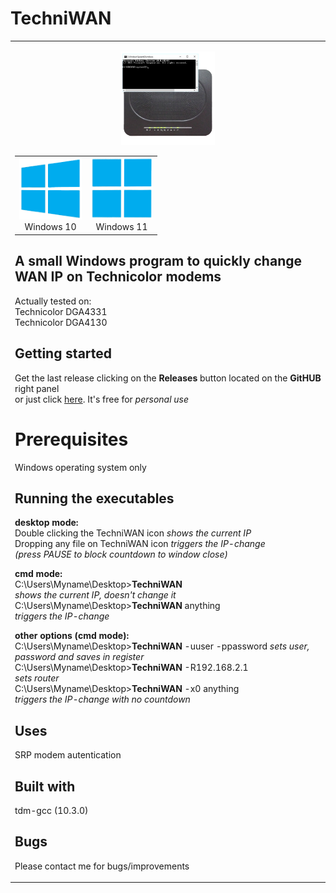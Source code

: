 # TechniWAN
<TABLE><TR><TD>
<p align="center"><img src="img/TechniWAN.png" alt="TechniWAN-icon" width="150" height="150"><br></p>

<TABLE BORDER=0>
<TR>
<TD ALIGN=CENTER> <img src="img/win10.png"   alt="w10-icon"     width="100" height="100"><BR>Windows 10<BR></TD>
<TD ALIGN=CENTER> <img src="img/win11.png"   alt="w11-icon"     width="100" height="100"><BR>Windows 11<BR></TD>
</TR>
</TABLE>

## A small Windows program to quickly change WAN IP on Technicolor modems
Actually tested on:<BR>
Technicolor DGA4331<BR>
Technicolor DGA4130<BR>
    
## Getting started
Get the last release clicking on the **Releases** button located on the **GitHUB** right panel<BR>
or just click [here](https://github.com/uomoukko/TechniWAN/releases/). It's free for *personal use*<BR>

# Prerequisites
Windows operating system only<BR>  

## Running the executables
 **desktop mode:**<BR>
Double clicking the TechniWAN icon *shows the current IP*<BR>
Dropping any file on TechniWAN icon *triggers the IP-change*<BR>
*(press PAUSE to block countdown to window close)*

 **cmd mode:**<BR>
C:\Users\Myname\Desktop>**TechniWAN**<BR>
    *shows the current IP, doesn't change it*<BR>
C:\Users\Myname\Desktop>**TechniWAN** anything<BR>
    *triggers the IP-change*<BR>

 **other options (cmd mode):**<BR>
C:\Users\Myname\Desktop>**TechniWAN** -uuser -ppassword
    *sets user, password and saves in register*<BR>
C:\Users\Myname\Desktop>**TechniWAN**  -R192.168.2.1<BR>
    *sets router*<BR>
C:\Users\Myname\Desktop>**TechniWAN** -x0 anything<BR>
    *triggers the IP-change with no countdown*<BR> 

## Uses
SRP modem autentication<BR>

## Built with
tdm-gcc (10.3.0)<BR>

## Bugs
Please contact me for bugs/improvements<BR>
</TD></TR></TD></TABLE>

